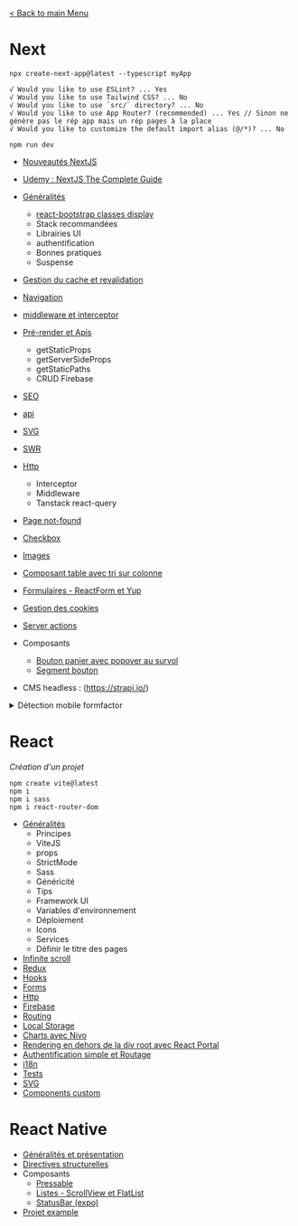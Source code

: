 [< Back to main Menu](https://github.com/gsoulie/Mobile-App-Development)    

# Next

````
npx create-next-app@latest --typescript myApp

√ Would you like to use ESLint? ... Yes
√ Would you like to use Tailwind CSS? ... No
√ Would you like to use `src/` directory? ... No
√ Would you like to use App Router? (recommended) ... Yes // Sinon ne génère pas le rép app mais un rép pages à la place
√ Would you like to customize the default import alias (@/*)? ... No

npm run dev
````


* [Nouveautés NextJS](https://github.com/gsoulie/react-resources/blob/master/next-news.md)    
* [Udemy : NextJS The Complete Guide](https://github.com/gsoulie/react-resources/blob/main/next-udemy-complete-guide.md)     

* [Généralités](https://github.com/gsoulie/react-resources/blob/master/next-generalites.md)
  * [react-bootstrap classes display](https://getbootstrap.com/docs/5.1/utilities/flex/)
  * Stack recommandées
  * Librairies UI     
  * authentification
  * Bonnes pratiques
  * Suspense    
* [Gestion du cache et revalidation](https://github.com/gsoulie/react-resources/blob/master/next-cache.md)
* [Navigation](https://github.com/gsoulie/react-resources/blob/master/next-routing.md)
* [middleware et interceptor](https://github.com/gsoulie/react-resources/blob/master/next-middleware.md)    
* [Pré-render et Apis](https://github.com/gsoulie/react-resources/blob/master/next-render.md)
  * getStaticProps
  * getServerSideProps
  * getStaticPaths
  * CRUD Firebase
* [SEO](https://github.com/gsoulie/react-resources/blob/master/next-seo.md)     
* [api](https://github.com/gsoulie/react-resources/blob/master/next-api.md)     
* [SVG](https://github.com/gsoulie/react-resources/blob/master/next-svg.md)
* [SWR](https://github.com/gsoulie/react-resources/blob/master/next-swr.md)
* [Http](https://github.com/gsoulie/react-resources/blob/master/next-http.md)
  * Interceptor     
  * Middleware
  * Tanstack react-query     
* [Page not-found](https://github.com/gsoulie/react-resources/blob/master/next-not-found.md)
* [Checkbox](https://github.com/gsoulie/react-resources/blob/master/next-checkbox.md)
* [Images](https://github.com/gsoulie/react-resources/blob/master/next-images.md)
* [Composant table avec tri sur colonne](https://github.com/gsoulie/react-resources/blob/main/next-server-page-best-practices/react-custom-table-with-sorting/Contacts.tsx)
* [Formulaires - ReactForm et Yup](https://github.com/gsoulie/react-resources/blob/master/next-forms.md)
* [Gestion des cookies](https://github.com/gsoulie/react-resources/blob/master/next-cookies.md)
* [Server actions](https://github.com/gsoulie/react-resources/blob/master/next-server-action.md)
* Composants
  * [Bouton panier avec popover au survol](https://github.com/gsoulie/react-resources/tree/main/react-cart-popover)
  * [Segment bouton](https://github.com/gsoulie/react-resources/blob/master/react-segment-button.md)           
* CMS headless : (https://strapi.io/)

<details>
  <summary>Détection mobile formfactor</summary>

````typescript
import { Box, useMediaQuery } from '@mui/material';
import { theme } from '@/theme/theme';
import Toolbar from './Toolbar';

const Layout = ({ children }) => {
  const isMobile = useMediaQuery((theme) => theme.breakpoints.down('md'));

  return (
     {!isMobile && <Toolbar />}
};
````
 
</details>

# React

*Création d'un projet*
````
npm create vite@latest
npm i
npm i sass
npm i react-router-dom
````

* [Généralités](https://github.com/gsoulie/react-resources/blob/master/react-generalites.md)    
  * Principes     
  * ViteJS    
  * props    
  * StrictMode    
  * Sass    
  * Généricité    
  * Tips     
  * Framework UI    
  * Variables d'environnement     
  * Déploiement
  * Icons     
  * Services
  * Définir le titre des pages     
* [Infinite scroll](https://www.youtube.com/watch?v=R1FG54FY-18&ab_channel=Joshtriedcoding)     
* [Redux](https://github.com/gsoulie/react-resources/blob/master/react-redux.md)     
* [Hooks](https://github.com/gsoulie/react-resources/blob/master/react-hooks.md)    
* [Forms](https://github.com/gsoulie/react-resources/blob/master/react-forms.md)    
* [Http](https://github.com/gsoulie/react-resources/blob/master/react-http.md)     
* [Firebase](https://github.com/gsoulie/react-resources/blob/master/react-firebase.md)     
* [Routing](https://github.com/gsoulie/react-resources/blob/master/react-routing.md)     
* [Local Storage](https://github.com/gsoulie/react-resources/blob/master/react-localstorage.md)     
* [Charts avec Nivo](https://github.com/gsoulie/react-resources/blob/master/react-chart.md)     
* [Rendering en dehors de la div root avec React Portal](https://www.youtube.com/watch?v=LyLa7dU5tp8&ab_channel=WebDevSimplified)
* [Authentification simple et Routage](https://github.com/gsoulie/react-resources/tree/main/projects/authentication-example)     
* [i18n](https://github.com/gsoulie/react-resources/blob/master/react-i18n.md)
* [Tests](https://github.com/gsoulie/react-resources/blob/master/react-test.md)
* [SVG](https://github.com/gsoulie/react-resources/blob/master/react-svg.md)
* [Components custom](https://github.com/gsoulie/react-resources/tree/main/react-components)     

# React Native

* [Généralités et présentation](https://github.com/gsoulie/react-resources/blob/master/react-concept.md)       
* [Directives structurelles](https://github.com/gsoulie/react-resources/blob/master/react-directives.md)     
* Composants
  * [Pressable](https://github.com/gsoulie/react-resources/blob/master/react-native-pressable.md)     
  * [Listes - ScrollView et FlatList](https://github.com/gsoulie/react-resources/blob/master/react-native-list.md)      
  * [StatusBar (expo)](https://github.com/gsoulie/react-resources/blob/master/react-native-statusbar.md)    
* [Projet example](https://github.com/gsoulie/react-resources/tree/main/projects/firstApp)     

